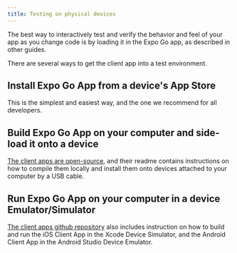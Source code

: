 ```yaml
---
title: Testing on physical devices
---
```


The best way to interactively test and verify the behavior and feel of your app as you change code is by loading it in the Expo Go app, as described in other guides.

There are several ways to get the client app into a test environment.

## Install Expo Go App from a device's App Store

This is the simplest and easiest way, and the one we recommend for all developers.

## Build Expo Go App on your computer and side-load it onto a device

[The client apps are open-source](https://github.com/expo/expo), and their readme contains instructions on how to compile them locally and install them onto devices attached to your computer by a USB cable.

## Run Expo Go App on your computer in a device Emulator/Simulator

[The client apps github repository](https://github.com/expo/expo) also includes instruction on how to build and run the iOS Client App in the Xcode Device Simulator, and the Android Client App in the Android Studio Device Emulator.

